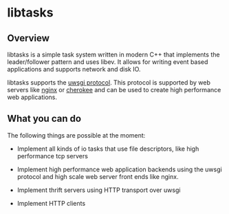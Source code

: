 libtasks
========

Overview
--------

libtasks is a simple task system written in modern C++ that implements the leader/follower pattern and uses libev. It allows for writing event based applications and supports network and disk IO.

libtasks supports the [uwsgi protocol](http://uwsgi-docs.readthedocs.org/en/latest/Protocol.html). This protocol is supported by web servers like [nginx](http://nginx.org/) or [cherokee](http://cherokee-project.com/) and can be used to create high performance web applications.


What you can do
---------------

The following things are possible at the moment:

- Implement all kinds of io tasks that use file descriptors, like high performance
  tcp servers 
  
- Implement high performance web application backends using the uwsgi protocol
  and high scale web server front ends like nginx.

- Implement thrift servers using HTTP transport over uwsgi

- Implement HTTP clients
